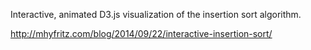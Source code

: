 Interactive, animated D3.js visualization of the insertion sort algorithm.

http://mhyfritz.com/blog/2014/09/22/interactive-insertion-sort/
